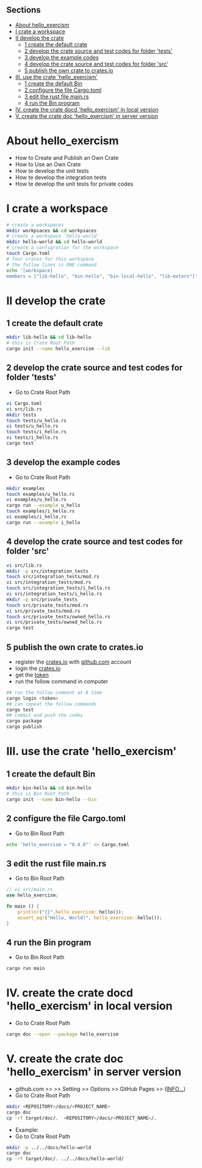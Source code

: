 ## Sections

- [About hello_exercism](#about-helloexercism)
- [I crate a workspace](#i-crate-a-workspace)
- [II develop the crate](#ii-develop-the-crate)
  - [1 create the default crate](#1-create-the-default-crate)
  - [2 develop the crate source and test codes for folder 'tests'](#2-develop-the-crate-source-and-test-codes-for-folder-tests)
  - [3 develop the example codes](#3-develop-the-example-codes)
  - [4 develop the crate source and test codes for folder 'src'](#4-develop-the-crate-source-and-test-codes-for-folder-src)
  - [5 publish the own crate to crates.io](#5-publish-the-own-crate-to-cratesio)
- [III. use the crate 'hello_exercism'](#iii-use-the-crate-helloexercism)
  - [1 create the default Bin](#1-create-the-default-bin)
  - [2 configure the file Cargo.toml](#2-configure-the-file-cargotoml)
  - [3 edit the rust file main.rs](#3-edit-the-rust-file-mainrs)
  - [4 run the Bin program](#4-run-the-bin-program)
- [IV. create the crate docd 'hello_exercism' in local version](#iv-create-the-crate-docd-helloexercism-in-local-version)
- [V. create the crate doc 'hello_exercism' in server version](#v-create-the-crate-doc-helloexercism-in-server-version)

# About hello_exercism
- How to Create and Publish an Own Crate
- How to Use an Own Crate
- How te develop the unit tests
- How te develop the integration tests
- How te develop the unit tests for private codes

# I crate a workspace

```bash
# create a workspaces
mkdir workpsaces && cd workpsaces
# create a workspace 'hello-world'
mkdir hello-world && cd hello-world
# create a configration for the workspace
touch Cargo.toml
# four crates for this workspace
# the follow lines is ONE command
echo '[workspace]
members = ["lib-hello", "bin-hello", "bin-local-hello", "lib-extern"]' >> Cargo.toml
```

# II develop the crate
## 1 create the default crate
```bash
mkdir lib-hello && cd lib-hello
# this is Crate Root Path
cargo init --name hello_exercism --lib
```
## 2 develop the crate source and test codes for folder 'tests'
- Go to Crate Root Path
```bash
vi Cargo.toml
vi src/lib.rs
mkdir tests
touch tests/u_hello.rs
vi tests/u_hello.rs
touch tests/i_hello.rs
vi tests/i_hello.rs
cargo test
```
## 3 develop the example codes
- Go to Crate Root Path
```bash
mkdir examples
touch examples/u_hello.rs
vi examples/u_hello.rs
cargo run --example u_hello
touch examples/i_hello.rs
vi examples/i_hello.rs
cargo run --example i_hello
```
## 4 develop the crate source and test codes for folder 'src'
```bash
vi src/lib.rs
mkdir -p src/integration_tests
touch src/integration_tests/mod.rs
vi src/integration_tests/mod.rs
touch src/integration_tests/i_hello.rs
vi src/integration_tests/i_hello.rs
mkdir -p src/private_tests
touch src/private_tests/mod.rs
vi src/private_tests/mod.rs
touch src/private_tests/owned_hello.rs
vi src/private_tests/owned_hello.rs
cargo test
```
## 5 publish the own crate to crates.io
- register the [crates.io](https://crates.io) with [github.com](https://github.com/) account
- login the [crates.io](https://crates.io)
- get the [token](https://crates.io/me)
- run the follow command in computer

```bash
## run the follow commant at A time
cargo login <token>
## can repeat the follow commands
cargo test
## commit and push the codes
cargo package
cargo publish
```
# III. use the crate 'hello_exercism'
## 1 create the default Bin
```bash
mkdir bin-hello && cd bin-hello
# this is Bin Root Path
cargo init --name bin-hello --bin
```
## 2 configure the file Cargo.toml
- Go to Bin Root Path
```bash
echo 'hello_exercism = "0.4.0"' >> Cargo.toml
```
## 3 edit the rust file main.rs
- Go to Bin Root Path
```rust
// vi src/main.rs
use hello_exercism;

fn main () {
    println!("{}",hello_exercism::hello());
    assert_eq!("Hello, World!", hello_exercism::hello());
}
```
## 4 run the Bin program
- Go to Bin Root Path
```bash
cargo run main
```

# IV. create the crate docd 'hello_exercism' in local version
- Go to Crate Root Path
```bash
cargo doc --open --package hello_exercism
```

# V. create the crate doc 'hello_exercism' in server version
- github.com >> <REPOSITORY> >> Setting >> Options >> GitHub Pages >> ([INFO...](https://github.blog/2016-08-22-publish-your-project-documentation-with-github-pages/))
- Go to Crate Root Path
```bash
mkdir <REPOSITORY>/docs/<PROJECT_NAME>
cargo doc
cp -rf target/doc/.  <REPOSITORY>/docs/<PROJECT_NAME>/.
```
- Example:
- Go to Crate Root Path
```bash
mkdir -p ../../docs/hello-world
cargo doc
cp -rf target/doc/. ../../docs/hello-world/
```